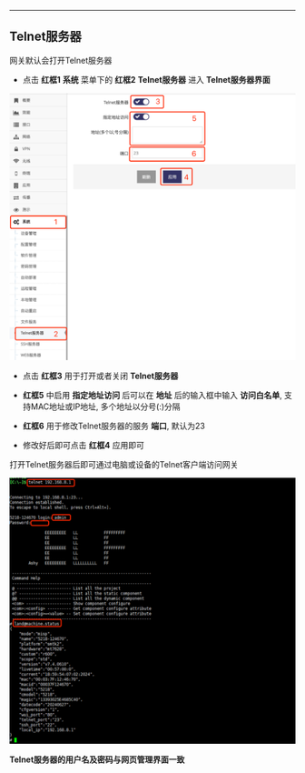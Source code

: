 ***

## Telnet服务器

网关默认会打开Telnet服务器

- 点击 **红框1** **系统** 菜单下的 **红框2** **Telnet服务器** 进入 **Telnet服务器界面**   

![avatar](./telnetd_cn.jpg) 

- 点击 **红框3** 用于打开或者关闭 **Telnet服务器**   

- **红框5** 中启用 **指定地址访问** 后可以在 **地址** 后的输入框中输入 **访问白名单**, 支持MAC地址或IP地址, 多个地址以分号(:)分隔   

- **红框6** 用于修改Telnet服务器的服务 **端口**, 默认为23   

- 修改好后即可点击 **红框4** 应用即可   

打开Telnet服务器后即可通过电脑或设备的Telnet客户端访问网关   

![avatar](./telnetd_access.jpg)    

**Telnet服务器的用户名及密码与网页管理界面一致**
